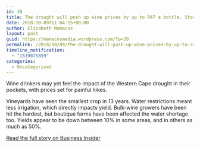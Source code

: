 ```yaml
---
id: 39
title: The drought will push up wine prices by up to R47 a bottle. Stock up now with these reds.
date: 2018-10-09T11:04:15+00:00
author: Elizabeth Mamacos
layout: post
guid: https://mamacosmedia.wordpress.com/?p=39
permalink: /2018/10/09/the-drought-will-push-up-wine-prices-by-up-to-r47-a-bottle-stock-up-now-with-these-reds/
timeline_notification:
  - "1539075859"
categories:
  - Uncategorised
---
```

Wine drinkers may yet feel the impact of the Western Cape drought in their pockets, with prices set for painful hikes.

Vineyards have seen the smallest crop in 13 years. Water restrictions meant less irrigation, which directly impacts yield. Bulk-wine growers have been hit the hardest, but boutique farms have been affected the water shortage too. Yields appear to be down between 10% in some areas, and in others as much as 50%.

<a href="https://www.businessinsider.co.za/wine-will-cost-r47-more-2018-4" target="_blank" rel="noopener">Read the full story on Business Insider</a>

&nbsp;
